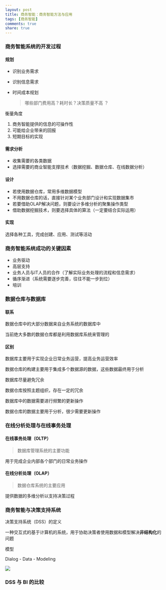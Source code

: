 ```yaml
---
layout: post
title: 商务智能：商务智能方法与应用
tags: [商务智能]
comments: true
share: true
---
```



### 商务智能系统的开发过程

#### 规划

- 识别业务需求

- 识别信息需求

- 时间成本规划

  > 哪些部门费用高？耗时长？决策质量不高 ？

衡量角度

1. 商务智能提供的信息的可操作性
2. 可能给企业带来的回报
3. 短期目标的实现

#### 需求分析
- 收集需要的各类数据
- 选择需要的商业智能支撑技术（数据挖掘、数据仓库、在线数据分析）

#### 设计

-  若使用数据仓库，常用多维数据模型
-  不用数据仓库的话，直接针对某个业务部门设计和实现数据集市
-  若要借助OLAP解决问题，则要设计多维分析的聚集操作类型
-  借助数据挖掘技术，则要选择具体的算法（一定要结合实际运用）

#### 实现

选择各种工具，完成创建、应用、测试等活动

### 商务智能系统成功的关键因素

- 业务驱动
- 高层支持
- 业务人员与IT人员的合作（了解实际业务处理的流程和信息需求）
- 循序渐进（系统需要逐步完善，往往不能一步到位）
- 培训

### 数据仓库与数据库

#### 联系

数据仓库中的大部分数据来自业务系统的数据库中

当前绝大多数的数据仓库都是利用数据库系统来管理的

#### 区别

数据库主要用于实现企业日常业务运营，提高业务运营效率

数据仓库的构建主要用于集成多个数据源的数据，这些数据最终用于分析

数据库尽量避免冗余

数据仓库按照主题组织，存在一定的冗余

数据库中的数据需要进行频繁的更新操作

数据仓库的数据主要用于分析，很少需要更新操作

### 在线分析处理与在线事务处理

#### 在线事务处理（OLTP）

> 数据库管理系统的主要功能

用于完成企业内部各个部门的日常业务操作

#### 在线分析处理（OLAP）

> 数据仓库系统的主要应用

提供数据的多维分析以支持决策过程

### 商务智能与决策支持系统

决策支持系统（DSS）的定义

一种交互式的基于计算机的系统，用于协助决策者使用数据和模型解决**非结构化**的问题

模型

Dialog - Data - Modeling 

![](http://ww4.sinaimg.cn/large/7853084cjw1f7z330wl9vj20w10vcabw.jpg)

### DSS 与 BI 的比较